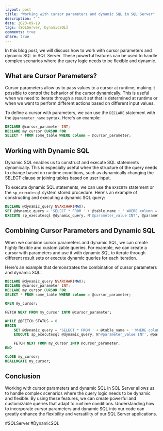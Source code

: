 ```yaml
---
layout: post
title: "Working with cursor parameters and dynamic SQL in SQL Server"
description: " "
date: 2023-09-19
tags: [SQLServer, DynamicSQL]
comments: true
share: true
---
```


In this blog post, we will discuss how to work with cursor parameters and dynamic SQL in SQL Server. These powerful features can be used to handle complex scenarios where the query logic needs to be flexible and dynamic.

## What are Cursor Parameters?

Cursor parameters allow us to pass values to a cursor at runtime, making it possible to control the behavior of the cursor dynamically. This is useful when we need to iterate through a result set that is determined at runtime or when we want to perform different actions based on different input values.

To define a cursor with parameters, we can use the `DECLARE` statement with the `@parameter_name` syntax. Here's an example:

```sql
DECLARE @cursor_parameter INT;
DECLARE my_cursor CURSOR FOR
SELECT * FROM some_table WHERE column = @cursor_parameter;
```

## Working with Dynamic SQL

Dynamic SQL enables us to construct and execute SQL statements dynamically. This is especially useful when the structure of the query needs to change based on runtime conditions, such as dynamically changing the SELECT clause or joining tables based on user input.

To execute dynamic SQL statements, we can use the `EXECUTE` statement or the `sp_executesql` system stored procedure. Here's an example of constructing and executing a dynamic SQL query:

```sql
DECLARE @dynamic_query NVARCHAR(MAX);
SET @dynamic_query = 'SELECT * FROM ' + @table_name + ' WHERE column = @parameter_value';
EXECUTE sp_executesql @dynamic_query, N'@parameter_value INT', @parameter_value = 1;
```

## Combining Cursor Parameters and Dynamic SQL

When we combine cursor parameters and dynamic SQL, we can create highly flexible and customizable queries. For example, we can create a cursor with parameters and use it with dynamic SQL to iterate through different result sets or execute dynamic queries for each iteration.

Here's an example that demonstrates the combination of cursor parameters and dynamic SQL:

```sql
DECLARE @dynamic_query NVARCHAR(MAX);
DECLARE @cursor_parameter INT;
DECLARE my_cursor CURSOR FOR
SELECT * FROM some_table WHERE column = @cursor_parameter;

OPEN my_cursor;

FETCH NEXT FROM my_cursor INTO @cursor_parameter;

WHILE @@FETCH_STATUS = 0
BEGIN
    SET @dynamic_query = 'SELECT * FROM ' + @table_name + ' WHERE column = @parameter_value';
    EXECUTE sp_executesql @dynamic_query, N'@parameter_value INT', @parameter_value = @cursor_parameter;

    FETCH NEXT FROM my_cursor INTO @cursor_parameter;
END

CLOSE my_cursor;
DEALLOCATE my_cursor;
```

## Conclusion

Working with cursor parameters and dynamic SQL in SQL Server allows us to handle complex scenarios where the query logic needs to be dynamic and flexible. By using these features, we can create powerful and customizable queries that adapt to runtime conditions. Understanding how to incorporate cursor parameters and dynamic SQL into our code can greatly enhance the flexibility and versatility of our SQL Server applications.

#SQLServer #DynamicSQL